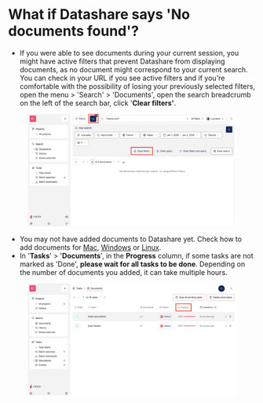 # What if Datashare says 'No documents found'?

* If you were able to see documents during your current session, you might have active filters that prevent Datashare from displaying documents, as no document might correspond to your current search. You can check in your URL if you see active filters and if you're comfortable with the possibility of losing your previously selected filters, open the menu > 'Search' > 'Documents', open the search breadcrumb on the left of the search bar, click '**Clear filters'**.

<figure><img src="../../../.gitbook/assets/Screenshot 2025-06-10 at 11.13.52.png" alt="Screenshot of Datashare&#x27;s document search page where a text says &#x27;No documents matched your search. Try using different filters.&#x27; and the Search breadcrumb open and the &#x27;Clear filters&#x27; button in it highlighted"><figcaption></figcaption></figure>

* You may not have added documents to Datashare yet. Check how to add documents for [Mac](../../../local-mode/install-datashare-on-mac/add-documents-to-datashare-on-mac.md), [Windows](../../../local-mode/install-datashare-on-windows/add-documents-to-datashare-on-windows.md) or [Linux](../../../local-mode/install-datashare-on-linux/add-documents-to-datashare-on-linux.md).
* In '**Tasks**' > '**Documents**', in the **Progress** column, if some tasks are not marked as 'Done', **please wait for all tasks to be done**. Depending on the number of documents you added, it can take multiple hours.

<figure><img src="../../../.gitbook/assets/Screenshot 2025-06-10 at 18.10.20.png" alt="Screenshot of Datashare&#x27;s task page to add document where the header of the Progress column is highlighted"><figcaption></figcaption></figure>
